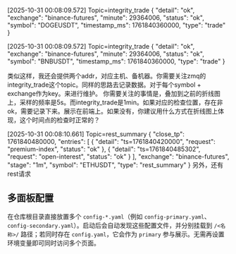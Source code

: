 [2025-10-31 00:08:09.572] Topic=integrity_trade
{
  "detail": "ok",
  "exchange": "binance-futures",
  "minute": 29364006,
  "status": "ok",
  "symbol": "DOGEUSDT",
  "timestamp_ms": 1761840360000,
  "type": "trade"
}

[2025-10-31 00:08:09.572] Topic=integrity_trade
{
  "detail": "ok",
  "exchange": "binance-futures",
  "minute": 29364006,
  "status": "ok",
  "symbol": "BNBUSDT",
  "timestamp_ms": 1761840360000,
  "type": "trade"
}

类似这样，我还会提供两个addr，对应主机、备机器。你需要关注zmq的integrity_trade这个topic。同样的思路去记录数据。对于每个symbol + exchange作为key。来进行维护。
你需要关注的事情是，叠加到之前的折线图上，采样的频率是5s。而integrity_trade是1min。如果对应的检查位置，存在非ok，需要记录下来。展示在前端上。如果没有，你建议用什么方式在折线图上体现，这个时间点的检查时正常的？

[2025-10-31 00:08:10.661] Topic=rest_summary
{
  "close_tp": 1761840480000,
  "entries": [
    {
      "detail": "ts=1761840420000",
      "request": "premium-index",
      "status": "ok"
    },
    {
      "detail": "ts=1761840485302",
      "request": "open-interest",
      "status": "ok"
    }
  ],
  "exchange": "binance-futures",
  "stage": "1m",
  "symbol": "ETHUSDT",
  "type": "rest_summary"
}
另外，还有rest请求

## 多面板配置

在仓库根目录直接放置多个 `config-*.yaml`（例如 `config-primary.yaml`、`config-secondary.yaml`）。启动后会自动发现这些配置文件，并分别挂载到 `/<名称>/` 路径；若同时存在 `config.yaml`，它会作为 `primary` 参与展示。无需再设置环境变量即可同时访问多个页面。
